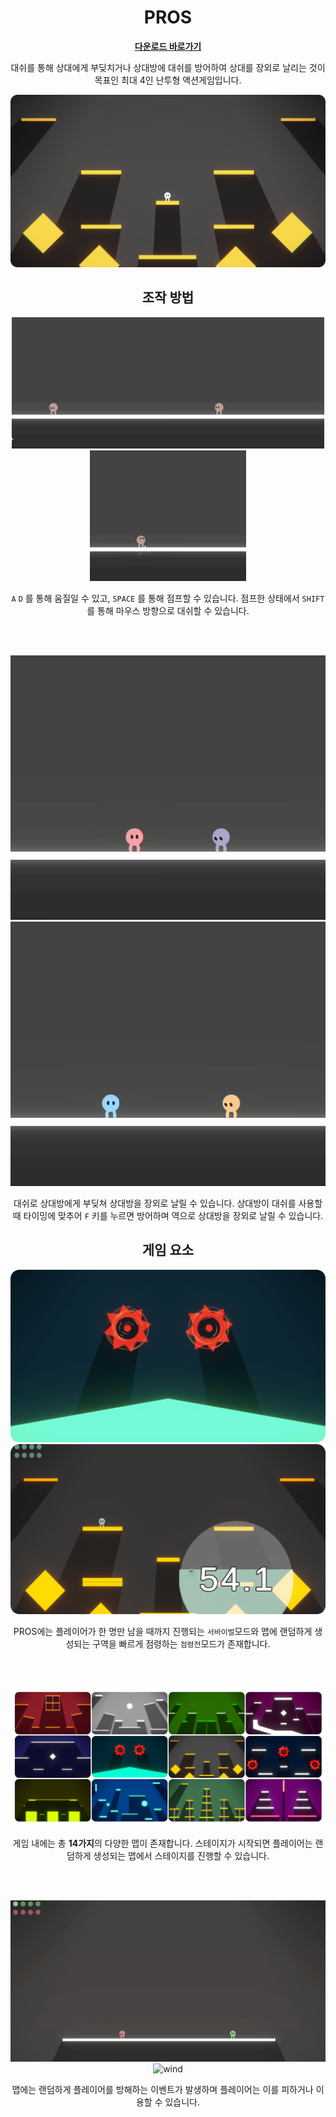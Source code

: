 <div align="center">

# PROS

[**다운로드 바로가기**](https://drive.google.com/file/d/1WJahNkOlYfkfCPFyd9jfuT0QUd1mSMPd/view?usp=sharing)

대쉬를 통해 상대에게 부딪치거나 상대방에 대쉬를 방어하여 상대를 장외로 날리는 것이 목표인 최대 4인 난투형 액션게임입니다. 

![mainView](ReadmeResource/mainView.png)

## 조작 방법

<img src="ReadmeResource/movement.gif" width="250"/><img src="ReadmeResource/jump.gif" width="250"/><img src="ReadmeResource/dash.gif" width="250"/>

`A` `D` 를 통해 움질일 수 있고, `SPACE` 를 통해 점프할 수 있습니다. 점프한 상태에서 `SHIFT` 를 통해 마우스 방향으로 대쉬할 수 있습니다.

</br></br>

![attack](ReadmeResource/attack.gif)![shield](ReadmeResource/shield.gif)

대쉬로 상대방에게 부딪쳐 상대방을 장외로 날릴 수 있습니다. 상대방이 대쉬를 사용할 때 타이밍에 맞추어 `F` 키를 누르면 방어하며 역으로 상대방을 장외로 날릴 수 있습니다.

## 게임 요소

![survive](ReadmeResource/survive.png)![occupation](ReadmeResource/occupation.png)

PROS에는 플레이어가 한 명만 남을 때까지 진행되는 `서바이벌`모드와 맵에 랜덤하게 생성되는 구역을 빠르게 점령하는 `점령전`모드가 존재합니다.

</br></br>

![map](ReadmeResource/map.png)

게임 내에는 총 **14가지**의 다양한 맵이 존재합니다. 스테이지가 시작되면 플레이어는 랜덤하게 생성되는 맵에서 스테이지를 진행할 수 있습니다.

</br></br>

![train](ReadmeResource/train.gif)![wind](ReadmeResource/wind.gif)

맵에는 랜덤하게 플레이어를 방해하는 이벤트가 발생하며 플레이어는 이를 피하거나 이용할 수 있습니다.

</div>

